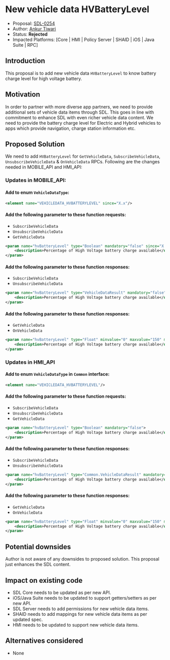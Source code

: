 # New vehicle data HVBatteryLevel

* Proposal: [SDL-0254](0254-New-vehicle-data-HVBatteryLevel.md)
* Author: [Ankur Tiwari](https://github.com/atiwari9)
* Status: **Rejected**
* Impacted Platforms: [Core | HMI | Policy Server | SHAID | iOS | Java Suite | RPC]

## Introduction

This proposal is to add new vehicle data `HVBatteryLevel` to know battery charge level for high voltage battery.

## Motivation

In order to partner with more diverse app partners, we need to provide additional sets of vehicle data items through SDL. This goes in line with commitment to enhance SDL with even richer vehicle data content. We need to provide the battery charge level for Electric and Hybrid vehicles to apps which provide navigation, charge station information etc.

## Proposed Solution 

We need to add `HVBatteryLevel` for `GetVehicleData`, `SubscribeVehicleData`, `UnsubscribeVehicleData` & `OnVehicleData` RPCs. Following are the changes needed in MOBILE_API and HMI_API:

### Updates in MOBILE_API:

#### Add to enum `VehicleDataType`: 

```xml	
<element name="VEHICLEDATA_HVBATTERYLEVEL" since="X.x"/>
```

#### Add the following parameter to these function requests:
* `SubscribeVehicleData`
* `UnsubscribeVehicleData`
* `GetVehicleData`

```xml	
<param name="hvBatteryLevel" type="Boolean" mandatory="false" since="X.x">
	<description>Percentage of High Voltage battery charge available</description>
</param>
```

#### Add the following parameter to these function responses:
* `SubscribeVehicleData`
* `UnsubscribeVehicleData`

```xml	
<param name="hvBatteryLevel" type="VehicleDataResult" mandatory="false" since="X.x">
	<description>Percentage of High Voltage battery charge available</description>
</param>
```

#### Add the following parameter to these function responses:
* `GetVehicleData`
* `OnVehicleData`

```xml	
<param name="hvBatteryLevel" type="Float" minvalue="0" maxvalue="150" mandatory="false" since="X.x">
	<description>Percentage of High Voltage battery charge available</description>
</param>
```

### Updates in HMI_API 

#### Add to enum `VehicleDataType` in `Common` interface: 

```xml	
<element name="VEHICLEDATA_HVBATTERYLEVEL"/>
```
#### Add the following parameter to these function requests:
* `SubscribeVehicleData`
* `UnsubscribeVehicleData`
* `GetVehicleData`

```xml	
<param name="hvBatteryLevel" type="Boolean" mandatory="false">
	<description>Percentage of High Voltage battery charge available</description>
</param>
```

#### Add the following parameter to these function responses:
* `SubscribeVehicleData`
* `UnsubscribeVehicleData`

```xml	
<param name="hvBatteryLevel" type="Common.VehicleDataResult" mandatory="false">
	<description>Percentage of High Voltage battery charge available</description>
</param>
```

#### Add the following parameter to these function responses:
* `GetVehicleData`
* `OnVehicleData`

```xml	
<param name="hvBatteryLevel" type="Float" minvalue="0" maxvalue="150" mandatory="false">
	<description>Percentage of High Voltage battery charge available</description>
</param>
```

## Potential downsides

Author is not aware of any downsides to proposed solution. This proposal just enhances the SDL content.

## Impact on existing code

* SDL Core needs to be updated as per new API.
* iOS/Java Suite needs to be updated to support getters/setters as per new API.
* SDL Server needs to add permissions for new vehicle data items.
* SHAID needs to add mappings for new vehicle data items as per updated spec.
* HMI needs to be updated to support new vehicle data items.

## Alternatives considered

* None
